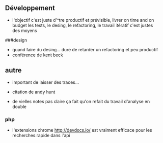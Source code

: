 
## Développement

- l'objectif c'est juste d'^tre productif et prévisible, livrer on time and on budget
les tests, le desing, le refactoring, le travail itératif c'est justes des moyens

###design
- quand faire du desing... dure de retarder un refactoring et peu productif
- conférence de kent beck

## autre
- important de laisser des traces... 
- citation de andy hunt

- de vielles notes pas claire ça fait qu'on refait du travail d'analyse en double
### php
- l'extensions chrome http://devdocs.io/ est vraiment efficace pour les recherches
rapide dans l'api
